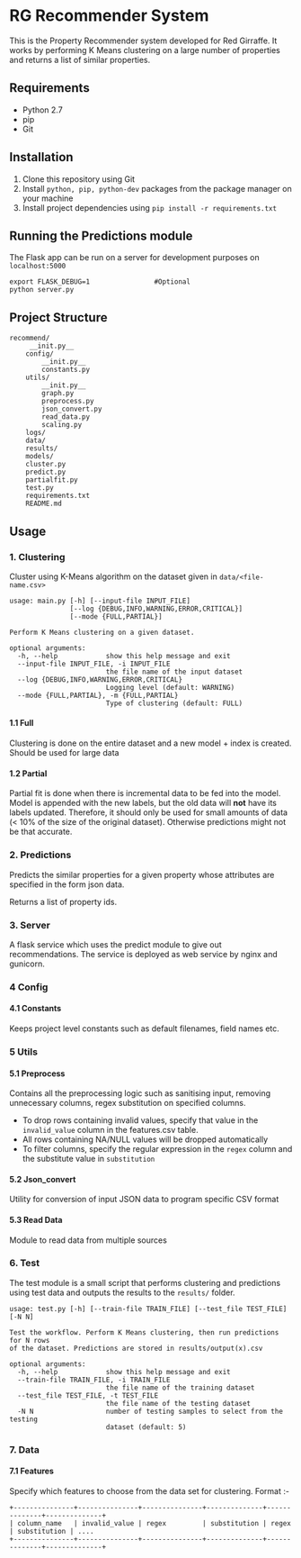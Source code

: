 RG Recommender System
=====================
This is the Property Recommender system developed for Red Girraffe. It works by performing K Means clustering on a large number of properties and returns a list of similar properties.

## Requirements
* Python 2.7
* pip
* Git

## Installation
1. Clone this repository using Git
2. Install `python, pip, python-dev` packages from the package manager on your machine
3. Install project dependencies using  `pip install -r requirements.txt`

## Running the Predictions module
The Flask app can be run on a server for development purposes on `localhost:5000`
```
export FLASK_DEBUG=1                #Optional
python server.py
```

## Project Structure
```
recommend/
     __init.py__
    config/
        __init.py__
        constants.py
    utils/
        __init.py__
        graph.py
        preprocess.py
        json_convert.py
        read_data.py
        scaling.py
    logs/
    data/
    results/
    models/
    cluster.py
    predict.py
    partialfit.py
    test.py
    requirements.txt
    README.md
```

## Usage
### 1. Clustering
Cluster using K-Means algorithm on the dataset given in `data/<file-name.csv>`
```
usage: main.py [-h] [--input-file INPUT_FILE]
               [--log {DEBUG,INFO,WARNING,ERROR,CRITICAL}]
               [--mode {FULL,PARTIAL}]

Perform K Means clustering on a given dataset.

optional arguments:
  -h, --help            show this help message and exit
  --input-file INPUT_FILE, -i INPUT_FILE
                        the file name of the input dataset
  --log {DEBUG,INFO,WARNING,ERROR,CRITICAL}
                        Logging level (default: WARNING)
  --mode {FULL,PARTIAL}, -m {FULL,PARTIAL}
                        Type of clustering (default: FULL)
```
#### 1.1 Full
Clustering is done on the entire dataset and a new model + index is created. Should be used for large data

#### 1.2 Partial
Partial fit is done when there is incremental data to be fed into the model. Model is appended with the new labels, but the old data will **not** have its labels updated. Therefore, it should only be used for small amounts of data (< 10% of the size of the original dataset). Otherwise predictions might not be that accurate.

### 2. Predictions
Predicts the similar properties for a given property whose attributes are specified in the form json data.

Returns a list of property ids.

### 3. Server
A flask service which uses the predict module to give out recommendations.
The service is deployed as web service by nginx and gunicorn.

### 4 Config
#### 4.1 Constants
Keeps project level constants such as default filenames, field names etc.

### 5 Utils
#### 5.1 Preprocess
Contains all the preprocessing logic such as sanitising input, removing unnecessary columns, regex substitution on specified columns.

* To drop rows containing invalid values, specify that value in the `invalid_value` column in the features.csv table.
* All rows containing NA/NULL values will be dropped automatically
* To filter columns, specify the regular expression in the `regex` column and the substitute value in `substitution`

#### 5.2 Json_convert
Utility for conversion of input JSON data to program specific CSV format

#### 5.3 Read Data
Module to read data from multiple sources

### 6. Test
The test module is a small script that performs clustering and predictions using test data and outputs the results to the `results/` folder.
```
usage: test.py [-h] [--train-file TRAIN_FILE] [--test_file TEST_FILE] [-N N]

Test the workflow. Perform K Means clustering, then run predictions for N rows
of the dataset. Predictions are stored in results/output(x).csv

optional arguments:
  -h, --help            show this help message and exit
  --train-file TRAIN_FILE, -i TRAIN_FILE
                        the file name of the training dataset
  --test_file TEST_FILE, -t TEST_FILE
                        the file name of the testing dataset
  -N N                  number of testing samples to select from the testing
                        dataset (default: 5)
```

### 7. Data
#### 7.1 Features
Specify which features to choose from the data set for clustering. Format :-
```
+---------------+---------------+---------------+--------------+--------------+--------------+
| column_name   | invalid_value | regex         | substitution | regex        | substitution | ....
+---------------+---------------+---------------+--------------+--------------+--------------+
```